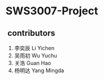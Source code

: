 # SWS3007-Project


##  contributors

1. 李奕辰 Li Yichen
2. 吴雨初 Wu Yuchu
3. 关浩 Guan Hao
4. 杨明达 Yang Mingda
